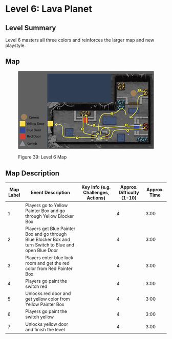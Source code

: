 # Level 6: Lava Planet

## **Level Summary**

Level 6 masters all three colors and reinforces the larger map and new playstyle.

## **Map**

<figure><img src="../.gitbook/assets/image (26).png" alt=""><figcaption><p>Figure 39: Level 6 Map</p></figcaption></figure>

## **Map Description**

<table><thead><tr><th data-type="number">Map Label</th><th>Event Description</th><th>Key Info (e.g. Challenges, Actions)</th><th>Approx. Difficulty (1-10)</th><th>Approx. Time</th></tr></thead><tbody><tr><td>1</td><td>Players go to Yellow Painter Box and go through Yellow Blocker Box</td><td></td><td>4</td><td>3:00</td></tr><tr><td>2</td><td>Players get Blue Painter Box and go through Blue Blocker Box and turn Switch to Blue and open Blue Door</td><td></td><td>4</td><td>3:00</td></tr><tr><td>3</td><td>Players enter blue lock room and get the red color from Red Painter Box</td><td></td><td>4</td><td>3:00</td></tr><tr><td>4</td><td>Players go paint the switch red</td><td></td><td>4</td><td>3:00</td></tr><tr><td>5</td><td>Unlocks red door and get yellow color from Yellow Painter Box</td><td></td><td>4</td><td>3:00</td></tr><tr><td>6</td><td>Players go paint the switch yellow</td><td></td><td>4</td><td>3:00</td></tr><tr><td>7</td><td>Unlocks yellow door and finish the level</td><td></td><td>4</td><td>3:00</td></tr></tbody></table>
